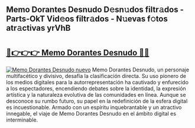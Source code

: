 ## Memo Dorantes Desnudo D𝚎sn𝚞dos filtr𝚊dos - Parts-OkT Vid𝚎os filtr𝚊dos - N𝚞evas f𝚘tos atr𝚊ctivas yrVhB

# <h2><a href="http://mbaeei.tromn.icu/?c=Memo+Dorantes+Desnudo">🔗👉👉👉 Memo Dorantes Desnudo 🔗🔗</a></h2>

[![Memo Dorantes Desnudo nuevo](https://i.imgur.com/pEAQMta.gif)](http://mbaeei.tromn.icu/?c=Memo+Dorantes+Desnudo)
Memo Dorantes Desnudo, un personaje multifacético y divisivo, desafía la clasificación directa. Su uso pionero de los medios digitales para la autorrepresentación ha cautivado y enfurecido a los espectadores, encendiendo debates sobre la identidad, la expresión artística y la naturaleza evolutiva de las comunidades en línea. Aunque se desconoce su rumbo futuro, su papel en la redefinición de la esfera digital es incuestionable. Armado con un espíritu inquebrantable y un atractivo innegable, el viaje de Memo Dorantes Desnudo en el ámbito digital es interminable.
